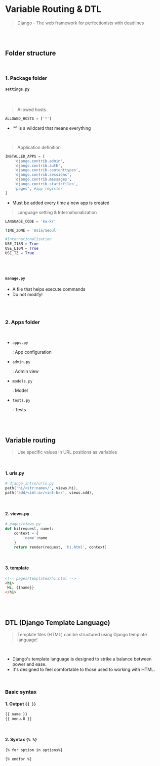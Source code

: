 # Variable Routing & DTL

> Django - The web framework for perfectionists with deadlines

<br>

<br>

## Folder structure

<br>

### 1. Package folder

#### `settings.py`

<br>

> Allowed hosts

```python
ALLOWED_HOSTS = ['*']
```

- '*' is a wildcard that means everything

<br>

> Application definition

```python
INSTALLED_APPS = [
    'django.contrib.admin',
    'django.contrib.auth',
    'django.contrib.contenttypes',
    'django.contrib.sessions',
    'django.contrib.messages',
    'django.contrib.staticfiles',
    'pages', #app register
]
```

- Must be added every time a new app is created

> Language setting & Internationalization

```python
LANGUAGE_CODE = 'ko-kr' 

TIME_ZONE = 'Asia/Seoul'

#Internationalization
USE_I18N = True 
USE_L10N = True
USE_TZ = True
```

<br>

<br>

#### `manage.py`

- A file that helps execute commands
- Do not modify!

<br>

<br>

### 2. Apps folder

<br>

- `apps.py`

  : App configuration

- `admin.py`

  : Admin view

- `models.py`

  : Model

- `tests.py`

  : Tests

<br>

<br>

## Variable routing

> Use specific values in URL positions as variables

<br>

#### 1. urls.py

```python
# django_intro/urls.py
path('hi/<str:name>/', views.hi),
path('add/<int:a>/<int:b>/', views.add),
```

<br>

#### 2. views.py

```python
# pages/views.py
def hi(request, name):
    context = {
        'name':name
    }
    return render(request, 'hi.html', context)
```

<br>

#### 3. template

```html
<!-- pages/templates/hi.html -->
<h1>
 Hi, {{name}}
</h1>
```

<br><br>

## DTL (Django Template Language)

> Template files (HTML) can be structured using Django template language!

<br>

- Django's template language is designed to strike a balance between power and ease.
- It's designed to feel comfortable to those used to working with HTML.

<br>

### Basic syntax

#### 1. Output `{{ }}`

```html
{{ name }}
{{ menu.0 }}
```

<br>

#### 2. Syntax `{% %}`

```html
{% for option in options%}

{% endfor %}
```

<br> 
